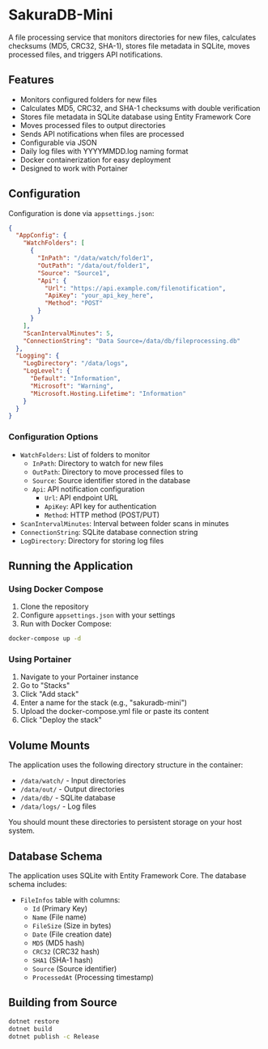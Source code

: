# SakuraDB-Mini

A file processing service that monitors directories for new files, calculates checksums (MD5, CRC32, SHA-1), stores file metadata in SQLite, moves processed files, and triggers API notifications.

## Features

- Monitors configured folders for new files
- Calculates MD5, CRC32, and SHA-1 checksums with double verification
- Stores file metadata in SQLite database using Entity Framework Core
- Moves processed files to output directories
- Sends API notifications when files are processed
- Configurable via JSON
- Daily log files with YYYYMMDD.log naming format
- Docker containerization for easy deployment
- Designed to work with Portainer

## Configuration

Configuration is done via `appsettings.json`:

```json
{
  "AppConfig": {
    "WatchFolders": [
      {
        "InPath": "/data/watch/folder1",
        "OutPath": "/data/out/folder1",
        "Source": "Source1",
        "Api": {
          "Url": "https://api.example.com/filenotification",
          "ApiKey": "your_api_key_here",
          "Method": "POST"
        }
      }
    ],
    "ScanIntervalMinutes": 5,
    "ConnectionString": "Data Source=/data/db/fileprocessing.db"
  },
  "Logging": {
    "LogDirectory": "/data/logs",
    "LogLevel": {
      "Default": "Information",
      "Microsoft": "Warning",
      "Microsoft.Hosting.Lifetime": "Information"
    }
  }
}
```

### Configuration Options

- `WatchFolders`: List of folders to monitor
  - `InPath`: Directory to watch for new files
  - `OutPath`: Directory to move processed files to
  - `Source`: Source identifier stored in the database
  - `Api`: API notification configuration
    - `Url`: API endpoint URL
    - `ApiKey`: API key for authentication
    - `Method`: HTTP method (POST/PUT)
- `ScanIntervalMinutes`: Interval between folder scans in minutes
- `ConnectionString`: SQLite database connection string
- `LogDirectory`: Directory for storing log files

## Running the Application

### Using Docker Compose

1. Clone the repository
2. Configure `appsettings.json` with your settings
3. Run with Docker Compose:

```bash
docker-compose up -d
```

### Using Portainer

1. Navigate to your Portainer instance
2. Go to "Stacks"
3. Click "Add stack"
4. Enter a name for the stack (e.g., "sakuradb-mini")
5. Upload the docker-compose.yml file or paste its content
6. Click "Deploy the stack"

## Volume Mounts

The application uses the following directory structure in the container:

- `/data/watch/` - Input directories
- `/data/out/` - Output directories
- `/data/db/` - SQLite database
- `/data/logs/` - Log files

You should mount these directories to persistent storage on your host system.

## Database Schema

The application uses SQLite with Entity Framework Core. The database schema includes:

- `FileInfos` table with columns:
  - `Id` (Primary Key)
  - `Name` (File name)
  - `FileSize` (Size in bytes)
  - `Date` (File creation date)
  - `MD5` (MD5 hash)
  - `CRC32` (CRC32 hash)
  - `SHA1` (SHA-1 hash)
  - `Source` (Source identifier)
  - `ProcessedAt` (Processing timestamp)

## Building from Source

```bash
dotnet restore
dotnet build
dotnet publish -c Release
```